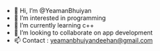 - 👋 Hi, I’m @YeamanBhuiyan
- 👀 I’m interested in programming
- 🌱 I’m currently learning c++
- 💞️ I’m looking to collaborate on app development
- 📫 Contact : yeamanbhuiyandeehan@gmail.com
